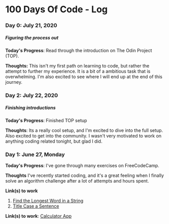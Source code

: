# 100 Days Of Code - Log

### Day 0: July 21, 2020
##### Figuring the process out

**Today's Progress**: Read through the introduction on The Odin Project (TOP).

**Thoughts:** This isn't my first path on learning to code, but rather the attempt to further my experience.  It is a bit of a ambitious task that is overwhelming.  I'm also excited to see where I will end up at the end of this journey.


### Day 2: July 22, 2020
##### Finishing introductions

**Today's Progress**: Finished TOP setup

**Thoughts**: Its a really cool setup, and I'm excited to dive into the full setup.  Also excited to get into the community. I wasn't very motivated to work on anything coding related tonight, but glad I did.  


### Day 1: June 27, Monday

**Today's Progress**: I've gone through many exercises on FreeCodeCamp.

**Thoughts** I've recently started coding, and it's a great feeling when I finally solve an algorithm challenge after a lot of attempts and hours spent.

**Link(s) to work**
1. [Find the Longest Word in a String](https://www.freecodecamp.com/challenges/find-the-longest-word-in-a-string)
2. [Title Case a Sentence](https://www.freecodecamp.com/challenges/title-case-a-sentence)

**Link(s) to work**: [Calculator App](http://www.example.com)
